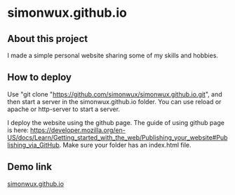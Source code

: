 # simonwux.github.io

## About this project

I made a simple personal website sharing some of my skills and hobbies. 

## How to deploy

Use "git clone "https://github.com/simonwux/simonwux.github.io.git", and then start a server in the simonwux.github.io folder. You can use reload or apache or http-server to start a server.

I deploy the website using the github page. The guide of using github page is here: https://developer.mozilla.org/en-US/docs/Learn/Getting_started_with_the_web/Publishing_your_website#Publishing_via_GitHub. Make sure your folder has an index.html file.

## Demo link
<a href="https://simonwux.github.io">simonwux.github.io</a>
